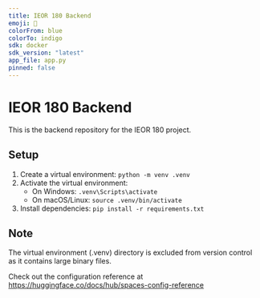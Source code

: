 ```yaml
---
title: IEOR 180 Backend
emoji: 🚀
colorFrom: blue
colorTo: indigo
sdk: docker
sdk_version: "latest"
app_file: app.py
pinned: false
---
```


# IEOR 180 Backend

This is the backend repository for the IEOR 180 project.

## Setup

1. Create a virtual environment: `python -m venv .venv`
2. Activate the virtual environment:
   - On Windows: `.venv\Scripts\activate`
   - On macOS/Linux: `source .venv/bin/activate`
3. Install dependencies: `pip install -r requirements.txt`

## Note

The virtual environment (.venv) directory is excluded from version control as it contains large binary files.

Check out the configuration reference at https://huggingface.co/docs/hub/spaces-config-reference 